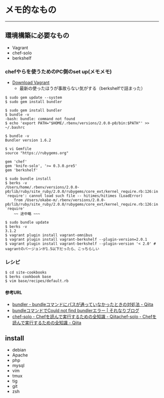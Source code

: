 # メモ的なもの
----

## 環境構築に必要なもの
- Vagrant
- chef-solo
- berkshelf

### chefやらを使うためのPC側のset up(メモメモ)
- [Download Vagrant ](http://www.vagrantup.com/downloads.html)
    - 最新の使ったほうが事故らない気がする（berkshelfで詰まった）
    
```
$ sudo gem update --system
$ sudo gem install bundler

$ sudo gem install bundler
$ bundle -v
-bash: bundle: command not found 
$ echo 'export PATH="$HOME/.rbenv/versions/2.0.0-p0/bin:$PATH"' >> ~/.bashrc

$ bundle -v
Bundler version 1.6.2

$ vi Gemfile
source "https://rubygems.org"

gem 'chef'
gem 'knife-solo', '>= 0.3.0.pre5'
gem 'berkshelf'

$ sudo bundle install
$ berks -v
/Users/home/.rbenv/versions/2.0.0-p0/lib/ruby/site_ruby/2.0.0/rubygems/core_ext/kernel_require.rb:126:in `require': cannot load such file -- hitimes/hitimes (LoadError)
    from /Users/okabe-m/.rbenv/versions/2.0.0-p0/lib/ruby/site_ruby/2.0.0/rubygems/core_ext/kernel_require.rb:126:in `require'
    ~~ 途中略 ~~~
    
$ sudo bundle update 
$ berks -v
3.1.2
$ vagrant plugin install vagrant-omnibus
$ vagrant plugin install vagrant-berkshelf --plugin-version=2.0.1
$ vagrant plugin install vagrant-berkshelf --plugin-version '< 2.0' # vagrantのバージョンが1.5以下だったら、こっちらしい
```

### レシピ
```
$ cd site-cookbooks
$ berks cookbook base
$ vim base/recipes/default.rb 

```

#### 参考URL
- [bundler - bundleコマンドにパスが通っていなかったときの対処法 - Qiita](http://qiita.com/hyshhryk/items/7e728ad57d963454b142)
- [bundleコマンドでCould not find bundlerエラー | それなりブログ](http://blog.kjirou.net/p/1587)
- [chef-solo - Chefを読んで実行するための全知識 - Qiita](http://qiita.com/TsuyoshiUshio@github/items/89030baca68b05a9783d)[chef-solo - Chefを読んで実行するための全知識 - Qiita](http://qiita.com/TsuyoshiUshio@github/items/89030baca68b05a9783d)



## install

- debian
- Apache
- php
- mysql
- vim
- tmux
- tig
- git
- zsh
